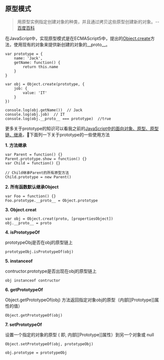 ## 原型模式

>用原型实例指定创建对象的种类，并且通过拷贝这些原型创建新的对象。--[百度百科](https://baike.baidu.com/item/%E5%8E%9F%E5%9E%8B%E6%A8%A1%E5%BC%8F/4941014?fr=aladdin)

在JavaScript中，实现原型模式是在ECMAScript5中，提出的[Object.create](https://developer.mozilla.org/zh-CN/docs/Web/JavaScript/Reference/Global_Objects/Object/create)方法，使用现有的对象来提供新创建的对象的__proto__。

```
var prototype = {
    name: 'Jack',
    getName: function() {
        return this.name
    }
}

var obj = Object.create(prototype, {
    job: {
        value: 'IT'
    }
})

console.log(obj.getName())  // Jack
console.log(obj.job)  // IT
console.log(obj.__proto__ === prototype)  //true
```

更多关于prototype的知识可以看我之前的[JavaScript中的面向对象、原型、原型链、继承](https://segmentfault.com/a/1190000011363171)，下面列一下关于prototype的一些使用方法

**1. 方法继承**

```
var Parent = function() {}
Parent.prototype.show = function() {}
var Child = function() {}

// Child继承Parent的所有原型方法
Child.prototype = new Parent()
```

**2. 所有函数默认继承Object**

```
var Foo = function() {}
Foo.prototype.__proto__ = Object.prototype
```

**3. Object.creat**

```
var obj = Object.creat(proto, [propertiesObject])
obj.__proto__ = proto
```

**4. isPrototypeOf**

prototypeObj是否在obj的原型链上

```
prototypeObj.isPrototypeOf(obj)
```


**5. instanceof**

contructor.prototype是否出现在obj的原型链上

```
obj instanceof contructor
```

**6. getPrototypeOf**

Object.getPrototypeOf(obj) 方法返回指定对象obj的原型（内部[[Prototype]]属性的值）

```
Object.getPrototypeOf(obj)
```

**7. setPrototypeOf**

设置一个指定的对象的原型 ( 即, 内部[[Prototype]]属性）到另一个对象或 null

```
Object.setPrototypeOf(obj, prototypeObj)

obj.prototype = prototypeObj
```